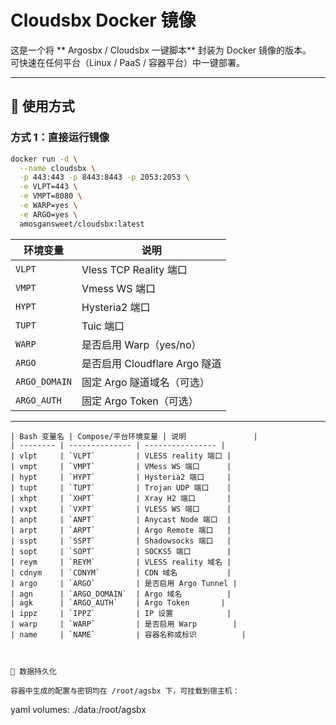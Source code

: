 # Cloudsbx Docker 镜像

这是一个将 ** Argosbx / Cloudsbx 一键脚本** 封装为 Docker 镜像的版本。  
可快速在任何平台（Linux / PaaS / 容器平台）中一键部署。

---

## 🚀 使用方式

### 方式 1：直接运行镜像

```bash
docker run -d \
  --name cloudsbx \
  -p 443:443 -p 8443:8443 -p 2053:2053 \
  -e VLPT=443 \
  -e VMPT=8080 \
  -e WARP=yes \
  -e ARGO=yes \
  amosgansweet/cloudsbx:latest

```
| 环境变量          | 说明                      |
| ------------- | ----------------------- |
| `VLPT`        | Vless TCP Reality 端口    |
| `VMPT`        | Vmess WS 端口             |
| `HYPT`        | Hysteria2 端口            |
| `TUPT`        | Tuic 端口                 |
| `WARP`        | 是否启用 Warp（yes/no）       |
| `ARGO`        | 是否启用 Cloudflare Argo 隧道 |
| `ARGO_DOMAIN` | 固定 Argo 隧道域名（可选）        |
| `ARGO_AUTH`   | 固定 Argo Token（可选）       |

-------------------------------------------------

```
| Bash 变量名 | Compose/平台环境变量 | 说明               |
| -------- | -------------- | ---------------- |
| vlpt     | `VLPT`         | VLESS reality 端口 |
| vmpt     | `VMPT`         | VMess WS 端口      |
| hypt     | `HYPT`         | Hysteria2 端口     |
| tupt     | `TUPT`         | Trojan UDP 端口    |
| xhpt     | `XHPT`         | Xray H2 端口       |
| vxpt     | `VXPT`         | VLESS WS 端口      |
| anpt     | `ANPT`         | Anycast Node 端口  |
| arpt     | `ARPT`         | Argo Remote 端口   |
| sspt     | `SSPT`         | Shadowsocks 端口   |
| sopt     | `SOPT`         | SOCKS5 端口        |
| reym     | `REYM`         | VLESS reality 域名 |
| cdnym    | `CDNYM`        | CDN 域名           |
| argo     | `ARGO`         | 是否启用 Argo Tunnel |
| agn      | `ARGO_DOMAIN`  | Argo 域名          |
| agk      | `ARGO_AUTH`    | Argo Token       |
| ippz     | `IPPZ`         | IP 设置            |
| warp     | `WARP`         | 是否启用 Warp        |
| name     | `NAME`         | 容器名称或标识          |



📂 数据持久化

容器中生成的配置与密钥均在 /root/agsbx 下，可挂载到宿主机：
```
yaml
volumes:
   ./data:/root/agsbx




